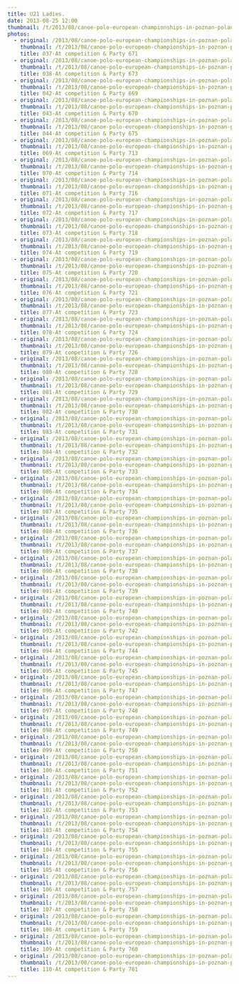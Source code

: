 ```yaml
---
title: U21 Ladies.
date: 2013-08-25 12:00
thumbnail: /t/2013/08/canoe-polo-european-championships-in-poznan-poland/medal-ceremory/u21-ladies/037-at-competition-party-671.jpg
photos:
  - original: /2013/08/canoe-polo-european-championships-in-poznan-poland/medal-ceremory/u21-ladies/037-at-competition-party-671.jpg
    thumbnail: /t/2013/08/canoe-polo-european-championships-in-poznan-poland/medal-ceremory/u21-ladies/037-at-competition-party-671.jpg
    title: 037-At competition & Party 671
  - original: /2013/08/canoe-polo-european-championships-in-poznan-poland/medal-ceremory/u21-ladies/038-at-competition-party-673.jpg
    thumbnail: /t/2013/08/canoe-polo-european-championships-in-poznan-poland/medal-ceremory/u21-ladies/038-at-competition-party-673.jpg
    title: 038-At competition & Party 673
  - original: /2013/08/canoe-polo-european-championships-in-poznan-poland/medal-ceremory/u21-ladies/042-at-competition-party-669.jpg
    thumbnail: /t/2013/08/canoe-polo-european-championships-in-poznan-poland/medal-ceremory/u21-ladies/042-at-competition-party-669.jpg
    title: 042-At competition & Party 669
  - original: /2013/08/canoe-polo-european-championships-in-poznan-poland/medal-ceremory/u21-ladies/043-at-competition-party-670.jpg
    thumbnail: /t/2013/08/canoe-polo-european-championships-in-poznan-poland/medal-ceremory/u21-ladies/043-at-competition-party-670.jpg
    title: 043-At competition & Party 670
  - original: /2013/08/canoe-polo-european-championships-in-poznan-poland/medal-ceremory/u21-ladies/044-at-competition-party-675.jpg
    thumbnail: /t/2013/08/canoe-polo-european-championships-in-poznan-poland/medal-ceremory/u21-ladies/044-at-competition-party-675.jpg
    title: 044-At competition & Party 675
  - original: /2013/08/canoe-polo-european-championships-in-poznan-poland/medal-ceremory/u21-ladies/069-at-competition-party-713.jpg
    thumbnail: /t/2013/08/canoe-polo-european-championships-in-poznan-poland/medal-ceremory/u21-ladies/069-at-competition-party-713.jpg
    title: 069-At competition & Party 713
  - original: /2013/08/canoe-polo-european-championships-in-poznan-poland/medal-ceremory/u21-ladies/070-at-competition-party-714.jpg
    thumbnail: /t/2013/08/canoe-polo-european-championships-in-poznan-poland/medal-ceremory/u21-ladies/070-at-competition-party-714.jpg
    title: 070-At competition & Party 714
  - original: /2013/08/canoe-polo-european-championships-in-poznan-poland/medal-ceremory/u21-ladies/071-at-competition-party-716.jpg
    thumbnail: /t/2013/08/canoe-polo-european-championships-in-poznan-poland/medal-ceremory/u21-ladies/071-at-competition-party-716.jpg
    title: 071-At competition & Party 716
  - original: /2013/08/canoe-polo-european-championships-in-poznan-poland/medal-ceremory/u21-ladies/072-at-competition-party-717.jpg
    thumbnail: /t/2013/08/canoe-polo-european-championships-in-poznan-poland/medal-ceremory/u21-ladies/072-at-competition-party-717.jpg
    title: 072-At competition & Party 717
  - original: /2013/08/canoe-polo-european-championships-in-poznan-poland/medal-ceremory/u21-ladies/073-at-competition-party-718.jpg
    thumbnail: /t/2013/08/canoe-polo-european-championships-in-poznan-poland/medal-ceremory/u21-ladies/073-at-competition-party-718.jpg
    title: 073-At competition & Party 718
  - original: /2013/08/canoe-polo-european-championships-in-poznan-poland/medal-ceremory/u21-ladies/074-at-competition-party-719.jpg
    thumbnail: /t/2013/08/canoe-polo-european-championships-in-poznan-poland/medal-ceremory/u21-ladies/074-at-competition-party-719.jpg
    title: 074-At competition & Party 719
  - original: /2013/08/canoe-polo-european-championships-in-poznan-poland/medal-ceremory/u21-ladies/075-at-competition-party-720.jpg
    thumbnail: /t/2013/08/canoe-polo-european-championships-in-poznan-poland/medal-ceremory/u21-ladies/075-at-competition-party-720.jpg
    title: 075-At competition & Party 720
  - original: /2013/08/canoe-polo-european-championships-in-poznan-poland/medal-ceremory/u21-ladies/076-at-competition-party-721.jpg
    thumbnail: /t/2013/08/canoe-polo-european-championships-in-poznan-poland/medal-ceremory/u21-ladies/076-at-competition-party-721.jpg
    title: 076-At competition & Party 721
  - original: /2013/08/canoe-polo-european-championships-in-poznan-poland/medal-ceremory/u21-ladies/077-at-competition-party-723.jpg
    thumbnail: /t/2013/08/canoe-polo-european-championships-in-poznan-poland/medal-ceremory/u21-ladies/077-at-competition-party-723.jpg
    title: 077-At competition & Party 723
  - original: /2013/08/canoe-polo-european-championships-in-poznan-poland/medal-ceremory/u21-ladies/078-at-competition-party-724.jpg
    thumbnail: /t/2013/08/canoe-polo-european-championships-in-poznan-poland/medal-ceremory/u21-ladies/078-at-competition-party-724.jpg
    title: 078-At competition & Party 724
  - original: /2013/08/canoe-polo-european-championships-in-poznan-poland/medal-ceremory/u21-ladies/079-at-competition-party-726.jpg
    thumbnail: /t/2013/08/canoe-polo-european-championships-in-poznan-poland/medal-ceremory/u21-ladies/079-at-competition-party-726.jpg
    title: 079-At competition & Party 726
  - original: /2013/08/canoe-polo-european-championships-in-poznan-poland/medal-ceremory/u21-ladies/080-at-competition-party-728.jpg
    thumbnail: /t/2013/08/canoe-polo-european-championships-in-poznan-poland/medal-ceremory/u21-ladies/080-at-competition-party-728.jpg
    title: 080-At competition & Party 728
  - original: /2013/08/canoe-polo-european-championships-in-poznan-poland/medal-ceremory/u21-ladies/081-at-competition-party-729.jpg
    thumbnail: /t/2013/08/canoe-polo-european-championships-in-poznan-poland/medal-ceremory/u21-ladies/081-at-competition-party-729.jpg
    title: 081-At competition & Party 729
  - original: /2013/08/canoe-polo-european-championships-in-poznan-poland/medal-ceremory/u21-ladies/082-at-competition-party-730.jpg
    thumbnail: /t/2013/08/canoe-polo-european-championships-in-poznan-poland/medal-ceremory/u21-ladies/082-at-competition-party-730.jpg
    title: 082-At competition & Party 730
  - original: /2013/08/canoe-polo-european-championships-in-poznan-poland/medal-ceremory/u21-ladies/083-at-competition-party-731.jpg
    thumbnail: /t/2013/08/canoe-polo-european-championships-in-poznan-poland/medal-ceremory/u21-ladies/083-at-competition-party-731.jpg
    title: 083-At competition & Party 731
  - original: /2013/08/canoe-polo-european-championships-in-poznan-poland/medal-ceremory/u21-ladies/084-at-competition-party-732.jpg
    thumbnail: /t/2013/08/canoe-polo-european-championships-in-poznan-poland/medal-ceremory/u21-ladies/084-at-competition-party-732.jpg
    title: 084-At competition & Party 732
  - original: /2013/08/canoe-polo-european-championships-in-poznan-poland/medal-ceremory/u21-ladies/085-at-competition-party-733.jpg
    thumbnail: /t/2013/08/canoe-polo-european-championships-in-poznan-poland/medal-ceremory/u21-ladies/085-at-competition-party-733.jpg
    title: 085-At competition & Party 733
  - original: /2013/08/canoe-polo-european-championships-in-poznan-poland/medal-ceremory/u21-ladies/086-at-competition-party-734.jpg
    thumbnail: /t/2013/08/canoe-polo-european-championships-in-poznan-poland/medal-ceremory/u21-ladies/086-at-competition-party-734.jpg
    title: 086-At competition & Party 734
  - original: /2013/08/canoe-polo-european-championships-in-poznan-poland/medal-ceremory/u21-ladies/087-at-competition-party-735.jpg
    thumbnail: /t/2013/08/canoe-polo-european-championships-in-poznan-poland/medal-ceremory/u21-ladies/087-at-competition-party-735.jpg
    title: 087-At competition & Party 735
  - original: /2013/08/canoe-polo-european-championships-in-poznan-poland/medal-ceremory/u21-ladies/088-at-competition-party-736.jpg
    thumbnail: /t/2013/08/canoe-polo-european-championships-in-poznan-poland/medal-ceremory/u21-ladies/088-at-competition-party-736.jpg
    title: 088-At competition & Party 736
  - original: /2013/08/canoe-polo-european-championships-in-poznan-poland/medal-ceremory/u21-ladies/089-at-competition-party-737.jpg
    thumbnail: /t/2013/08/canoe-polo-european-championships-in-poznan-poland/medal-ceremory/u21-ladies/089-at-competition-party-737.jpg
    title: 089-At competition & Party 737
  - original: /2013/08/canoe-polo-european-championships-in-poznan-poland/medal-ceremory/u21-ladies/090-at-competition-party-738.jpg
    thumbnail: /t/2013/08/canoe-polo-european-championships-in-poznan-poland/medal-ceremory/u21-ladies/090-at-competition-party-738.jpg
    title: 090-At competition & Party 738
  - original: /2013/08/canoe-polo-european-championships-in-poznan-poland/medal-ceremory/u21-ladies/091-at-competition-party-739.jpg
    thumbnail: /t/2013/08/canoe-polo-european-championships-in-poznan-poland/medal-ceremory/u21-ladies/091-at-competition-party-739.jpg
    title: 091-At competition & Party 739
  - original: /2013/08/canoe-polo-european-championships-in-poznan-poland/medal-ceremory/u21-ladies/092-at-competition-party-740.jpg
    thumbnail: /t/2013/08/canoe-polo-european-championships-in-poznan-poland/medal-ceremory/u21-ladies/092-at-competition-party-740.jpg
    title: 092-At competition & Party 740
  - original: /2013/08/canoe-polo-european-championships-in-poznan-poland/medal-ceremory/u21-ladies/093-at-competition-party-742.jpg
    thumbnail: /t/2013/08/canoe-polo-european-championships-in-poznan-poland/medal-ceremory/u21-ladies/093-at-competition-party-742.jpg
    title: 093-At competition & Party 742
  - original: /2013/08/canoe-polo-european-championships-in-poznan-poland/medal-ceremory/u21-ladies/094-at-competition-party-744.jpg
    thumbnail: /t/2013/08/canoe-polo-european-championships-in-poznan-poland/medal-ceremory/u21-ladies/094-at-competition-party-744.jpg
    title: 094-At competition & Party 744
  - original: /2013/08/canoe-polo-european-championships-in-poznan-poland/medal-ceremory/u21-ladies/095-at-competition-party-745.jpg
    thumbnail: /t/2013/08/canoe-polo-european-championships-in-poznan-poland/medal-ceremory/u21-ladies/095-at-competition-party-745.jpg
    title: 095-At competition & Party 745
  - original: /2013/08/canoe-polo-european-championships-in-poznan-poland/medal-ceremory/u21-ladies/096-at-competition-party-747.jpg
    thumbnail: /t/2013/08/canoe-polo-european-championships-in-poznan-poland/medal-ceremory/u21-ladies/096-at-competition-party-747.jpg
    title: 096-At competition & Party 747
  - original: /2013/08/canoe-polo-european-championships-in-poznan-poland/medal-ceremory/u21-ladies/097-at-competition-party-748.jpg
    thumbnail: /t/2013/08/canoe-polo-european-championships-in-poznan-poland/medal-ceremory/u21-ladies/097-at-competition-party-748.jpg
    title: 097-At competition & Party 748
  - original: /2013/08/canoe-polo-european-championships-in-poznan-poland/medal-ceremory/u21-ladies/098-at-competition-party-749.jpg
    thumbnail: /t/2013/08/canoe-polo-european-championships-in-poznan-poland/medal-ceremory/u21-ladies/098-at-competition-party-749.jpg
    title: 098-At competition & Party 749
  - original: /2013/08/canoe-polo-european-championships-in-poznan-poland/medal-ceremory/u21-ladies/099-at-competition-party-750.jpg
    thumbnail: /t/2013/08/canoe-polo-european-championships-in-poznan-poland/medal-ceremory/u21-ladies/099-at-competition-party-750.jpg
    title: 099-At competition & Party 750
  - original: /2013/08/canoe-polo-european-championships-in-poznan-poland/medal-ceremory/u21-ladies/100-at-competition-party-751.jpg
    thumbnail: /t/2013/08/canoe-polo-european-championships-in-poznan-poland/medal-ceremory/u21-ladies/100-at-competition-party-751.jpg
    title: 100-At competition & Party 751
  - original: /2013/08/canoe-polo-european-championships-in-poznan-poland/medal-ceremory/u21-ladies/101-at-competition-party-752.jpg
    thumbnail: /t/2013/08/canoe-polo-european-championships-in-poznan-poland/medal-ceremory/u21-ladies/101-at-competition-party-752.jpg
    title: 101-At competition & Party 752
  - original: /2013/08/canoe-polo-european-championships-in-poznan-poland/medal-ceremory/u21-ladies/102-at-competition-party-753.jpg
    thumbnail: /t/2013/08/canoe-polo-european-championships-in-poznan-poland/medal-ceremory/u21-ladies/102-at-competition-party-753.jpg
    title: 102-At competition & Party 753
  - original: /2013/08/canoe-polo-european-championships-in-poznan-poland/medal-ceremory/u21-ladies/103-at-competition-party-754.jpg
    thumbnail: /t/2013/08/canoe-polo-european-championships-in-poznan-poland/medal-ceremory/u21-ladies/103-at-competition-party-754.jpg
    title: 103-At competition & Party 754
  - original: /2013/08/canoe-polo-european-championships-in-poznan-poland/medal-ceremory/u21-ladies/104-at-competition-party-755.jpg
    thumbnail: /t/2013/08/canoe-polo-european-championships-in-poznan-poland/medal-ceremory/u21-ladies/104-at-competition-party-755.jpg
    title: 104-At competition & Party 755
  - original: /2013/08/canoe-polo-european-championships-in-poznan-poland/medal-ceremory/u21-ladies/105-at-competition-party-756.jpg
    thumbnail: /t/2013/08/canoe-polo-european-championships-in-poznan-poland/medal-ceremory/u21-ladies/105-at-competition-party-756.jpg
    title: 105-At competition & Party 756
  - original: /2013/08/canoe-polo-european-championships-in-poznan-poland/medal-ceremory/u21-ladies/106-at-competition-party-757.jpg
    thumbnail: /t/2013/08/canoe-polo-european-championships-in-poznan-poland/medal-ceremory/u21-ladies/106-at-competition-party-757.jpg
    title: 106-At competition & Party 757
  - original: /2013/08/canoe-polo-european-championships-in-poznan-poland/medal-ceremory/u21-ladies/107-at-competition-party-758.jpg
    thumbnail: /t/2013/08/canoe-polo-european-championships-in-poznan-poland/medal-ceremory/u21-ladies/107-at-competition-party-758.jpg
    title: 107-At competition & Party 758
  - original: /2013/08/canoe-polo-european-championships-in-poznan-poland/medal-ceremory/u21-ladies/108-at-competition-party-759.jpg
    thumbnail: /t/2013/08/canoe-polo-european-championships-in-poznan-poland/medal-ceremory/u21-ladies/108-at-competition-party-759.jpg
    title: 108-At competition & Party 759
  - original: /2013/08/canoe-polo-european-championships-in-poznan-poland/medal-ceremory/u21-ladies/109-at-competition-party-760.jpg
    thumbnail: /t/2013/08/canoe-polo-european-championships-in-poznan-poland/medal-ceremory/u21-ladies/109-at-competition-party-760.jpg
    title: 109-At competition & Party 760
  - original: /2013/08/canoe-polo-european-championships-in-poznan-poland/medal-ceremory/u21-ladies/110-at-competition-party-761.jpg
    thumbnail: /t/2013/08/canoe-polo-european-championships-in-poznan-poland/medal-ceremory/u21-ladies/110-at-competition-party-761.jpg
    title: 110-At competition & Party 761
---
```

